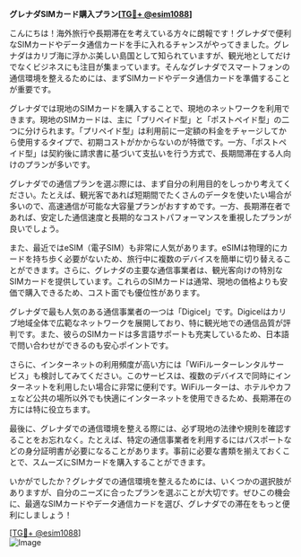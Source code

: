 **グレナダSIMカード購入プラン[[TG💪+ @esim1088](https://t.me/s/esim1088)]**

こんにちは！海外旅行や長期滞在を考えている方々に朗報です！グレナダで便利なSIMカードやデータ通信カードを手に入れるチャンスがやってきました。グレナダはカリブ海に浮かぶ美しい島国として知られていますが、観光地としてだけでなくビジネスにも注目が集まっています。そんなグレナダでスマートフォンの通信環境を整えるためには、まずSIMカードやデータ通信カードを準備することが重要です。

グレナダでは現地のSIMカードを購入することで、現地のネットワークを利用できます。現地のSIMカードは、主に「プリペイド型」と「ポストペイド型」の二つに分けられます。「プリペイド型」は利用前に一定額の料金をチャージしてから使用するタイプで、初期コストがかからないのが特徴です。一方、「ポストペイド型」は契約後に請求書に基づいて支払いを行う方式で、長期間滞在する人向けのプランが多いです。

グレナダでの通信プランを選ぶ際には、まず自分の利用目的をしっかり考えてください。たとえば、観光客であれば短期間でたくさんのデータを使いたい場合が多いので、高速通信が可能な大容量プランがおすすめです。一方、長期滞在者であれば、安定した通信速度と長期的なコストパフォーマンスを重視したプランが良いでしょう。

また、最近ではeSIM（電子SIM）も非常に人気があります。eSIMは物理的にカードを持ち歩く必要がないため、旅行中に複数のデバイスを簡単に切り替えることができます。さらに、グレナダの主要な通信事業者は、観光客向けの特別なSIMカードを提供しています。これらのSIMカードは通常、現地の価格よりも安価で購入できるため、コスト面でも優位性があります。

グレナダで最も人気のある通信事業者の一つは「Digicel」です。Digicelはカリブ地域全体で広範なネットワークを展開しており、特に観光地での通信品質が評判です。また、彼らのSIMカードは多言語サポートも充実しているため、日本語で問い合わせができるのも安心ポイントです。

さらに、インターネットの利用頻度が高い方には「WiFiルーターレンタルサービス」も検討してみてください。このサービスは、複数のデバイスで同時にインターネットを利用したい場合に非常に便利です。WiFiルーターは、ホテルやカフェなど公共の場所以外でも快適にインターネットを使用できるため、長期滞在の方には特に役立ちます。

最後に、グレナダでの通信環境を整える際には、必ず現地の法律や規則を確認することをお忘れなく。たとえば、特定の通信事業者を利用するにはパスポートなどの身分証明書が必要になることがあります。事前に必要な書類を揃えておくことで、スムーズにSIMカードを購入することができます。

いかがでしたか？グレナダでの通信環境を整えるためには、いくつかの選択肢がありますが、自分のニーズに合ったプランを選ぶことが大切です。ぜひこの機会に、最適なSIMカードやデータ通信カードを選び、グレナダでの滞在をもっと便利にしましょう！

[[TG💪+ @esim1088](https://t.me/s/esim1088)]  
![Image](https://i.postimg.cc/Y0z9fWf4/image.png)